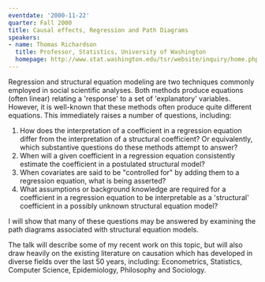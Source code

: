 ```yaml
---
eventdate: '2000-11-22'
quarter: Fall 2000
title: Causal effects, Regression and Path Diagrams
speakers:
- name: Thomas Richardson
  title: Professor, Statistics, University of Washington
  homepage: http://www.stat.washington.edu/tsr/website/inquiry/home.php
---
```

Regression and structural equation modeling are two techniques commonly employed in social scientific analyses. Both methods produce equations (often linear) relating a 'response' to a set of 'explanatory' variables. However, it is well-known that these methods often produce quite different equations. This immediately raises a number of questions, including:

  1. How does the interpretation of a coefficient in a regression equation differ from the interpretation of a structural coefficient? Or equivalently, which substantive questions do these methods attempt to answer?
  2. When will a given coefficient in a regression equation consistently estimate the coefficient in a postulated structural model?
  3. When covariates are said to be &quot;controlled for&quot; by adding them to a regression equation, what is being asserted?
  4. What assumptions or background knowledge are required for a coefficient in a regression equation to be interpretable as a 'structural' coefficient in a possibly unknown structural equation model?

I will show that many of these questions may be answered by examining the path diagrams associated with structural equation models.

The talk will describe some of my recent work on this topic, but will also draw heavily on the existing literature on causation which has developed in diverse fields over the last 50 years, including: Econometrics, Statistics, Computer Science, Epidemiology, Philosophy and Sociology.